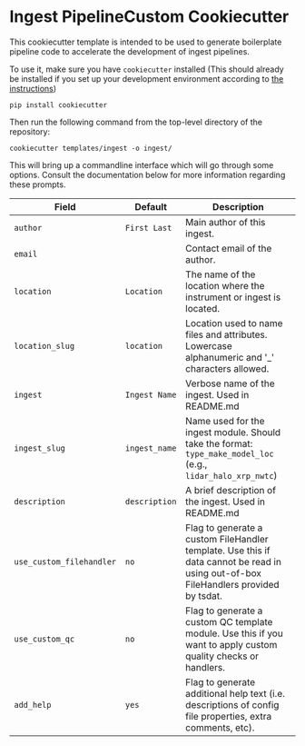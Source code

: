 # Ingest PipelineCustom Cookiecutter

This cookiecutter template is intended to be used to generate boilerplate pipeline code
to accelerate the development of ingest pipelines.

To use it, make sure you have `cookiecutter` installed (This should already be
installed if you set up your development environment according to
[the instructions](../../README.md#development-environment-setup))
```
pip install cookiecutter
```

Then run the following command from the top-level directory of the repository:
```
cookiecutter templates/ingest -o ingest/
```

This will bring up a commandline interface which will go through some options. Consult
the documentation below for more information regarding these prompts.


| Field                    | Default               | Description                                                                                                                         |
|--------------------------|-----------------------|-------------------------------------------------------------------------------------------------------------------------------------|
| `author`                 | `First Last`          | Main author of this ingest.                                                                                                         |
| `email`                  |                       | Contact email of the author.                                                                                                        |
| `location`               | `Location`            | The name of the location where the instrument or ingest is located.                                                                 |
| `location_slug`          | `location`            | Location used to name files and attributes. Lowercase alphanumeric and '_' characters allowed.                                      |
| `ingest`                 | `Ingest Name`         | Verbose name of the ingest. Used in README.md                                                                                       |
| `ingest_slug`            | `ingest_name`         | Name used for the ingest module. Should take the format: `type_make_model_loc` (e.g., `lidar_halo_xrp_nwtc`)                        |
| `description`            | `description`         | A brief description of the ingest. Used in README.md                                                                                |
| `use_custom_filehandler` | `no`                  | Flag to generate a custom FileHandler template. Use this if data cannot be read in using out-of-box FileHandlers provided by tsdat. |
| `use_custom_qc`          | `no`                  | Flag to generate a custom QC template module. Use this if you want to apply custom quality checks or handlers.                      |
| `add_help`               | `yes`                 | Flag to generate additional help text (i.e. descriptions of config file properties, extra comments, etc).                           |
